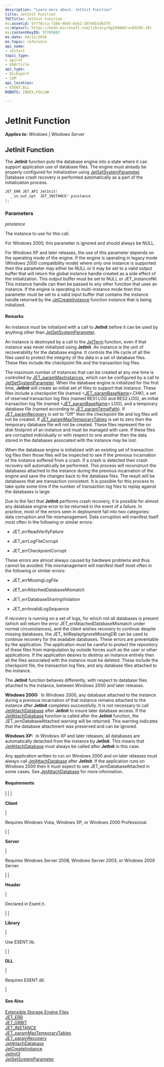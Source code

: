 ```yaml
---
description: "Learn more about: JetInit Function"
title: JetInit Function
TOCTitle: JetInit Function
ms:assetid: b7f78cca-7268-4045-bda2-20746b1d6370
ms:mtpsurl: https://msdn.microsoft.com/library/Gg294068(v=EXCHG.10)
ms:contentKeyID: 32765683
ms.date: 04/11/2016
ms.topic: reference
api_name: 
- JetInit
topic_type: 
- apiref
- kbArticle
api_type: 
- DLLExport
- COM
api_location: 
- ESENT.DLL
ROBOTS: INDEX,FOLLOW

---
```


# JetInit Function


_**Applies to:** Windows | Windows Server_

## JetInit Function

The **JetInit** function puts the database engine into a state where it can support application use of database files. The engine must already be properly configured for initialization using [JetSetSystemParameter](./jetsetsystemparameter-function.md). Database crash recovery is performed automatically as a part of the initialization process.

```cpp
JET_ERR JET_API JetInit(
  __in_out_opt  JET_INSTANCE* pinstance
);
```

### Parameters

*pinstance*

The instance to use for this call.

For Windows 2000, this parameter is ignored and should always be NULL.

For Windows XP and later releases, the use of this parameter depends on the operating mode of the engine. If the engine is operating in legacy mode (Windows 2000 compatibility mode) where only one instance is supported then this parameter may either be NULL or it may be set to a valid output buffer that will return the global instance handle created as a side effect of the initialization. This output buffer must be set to NULL or JET_instanceNil. This instance handle can then be passed to any other function that uses an instance. If the engine is operating in multi-instance mode then this parameter must be set to a valid input buffer that contains the instance handle returned by the [JetCreateInstance](./jetcreateinstance-function.md) function instance that is being initialized.


#### Remarks

An instance must be initialized with a call to **JetInit** before it can be used by anything other than [JetSetSystemParameter](./jetsetsystemparameter-function.md).

An instance is destroyed by a call to the [JetTerm](./jetterm-function.md) function, even if that instance was never initialized using **JetInit**. An instance is the unit of recoverability for the database engine. It controls the life cycle of all the files used to protect the integrity of the data in a set of database files. These files include the checkpoint file and the transaction log files.

The maximum number of instances that can be created at any one time is controlled by [JET_paramMaxInstances](./resource-parameters.md), which can be configured by a call to [JetSetSystemParameter](./jetsetsystemparameter-function.md). When the database engine is initialized for the first time, **JetInit** will create an initial set of files to support that instance. These files include a checkpoint file (named \<[JET_paramBaseName](./transaction-log-parameters.md)\>.CHK), a set of reserved transaction log files (named RES1.LOG and RES2.LOG), an initial transaction log file (named \<[JET_paramBaseName](./transaction-log-parameters.md)\>.LOG), and a temporary database file (named according to [JET_paramTempPath](./temporary-database-parameters.md)). If [JET_paramRecovery](./transaction-log-parameters.md) is set to "Off" then the checkpoint file and log files will not be created. If [JET_paramMaxTemporaryTables](./temporary-database-parameters.md) is set to zero then the temporary database file will not be created. These files represent the on disk footprint of an instance and must be managed with care. If these files are corrupted individually or with respect to one another then the data stored in the databases associated with the instance may be lost.

When the database engine is initialized with an existing set of transaction log files then those files will be inspected to see if the previous incarnation of the instance suffered from a crash. If a crash is detected then crash recovery will automatically be performed. This process will reconstruct the databases attached to the instance during the previous incarnation of the engine and save the changes back to the database files. The result will be databases that are transaction consistent. It is possible for this process to take quite some time if the number of transaction log files to replay against the databases is large.

Due to the fact that **JetInit** performs crash recovery, it is possible for almost any database engine error to be returned in the event of a failure. In practice, most of the errors seen in deployment fall into two categories: data corruption and file mismanagement. Data corruption will manifest itself most often in the following or similar errors:

  - JET_errReadVerifyFailure

  - JET_errLogFileCorrupt

  - JET_errCheckpointCorrupt

These errors are almost always caused by hardware problems and thus cannot be avoided. File mismanagement will manifest itself most often in the following or similar errors:

  - JET_errMissingLogFile

  - JET_errAttachedDatabaseMismatch

  - JET_errDatabaseSharingViolation

  - JET_errInvalidLogSequence

If recovery is running on a set of logs, for which not all databases is present (which will return the error JET_errAttachedDatabaseMismatch under normal circumstances), and the client wishes recovery to continue despite missing databases, the JET_ bitReplayIgnoreMissingDB can be used to continue recovery for the available databases. These errors are preventable by the application. The application must be careful to protect the repository of these files from manipulation by outside forces such as the user or other applications. If the application desires to destroy an instance entirely then all the files associated with the instance must be deleted. These include the checkpoint file, the transaction log files, and any database files attached to the instance.

The **JetInit** function behaves differently, with respect to database files attached to the instance, between Windows 2000 and later releases.

**Windows 2000:**  In Windows 2000, any database attached to the instance during a previous incarnation of that instance remains attached to the instance after **JetInit** completes successfully. It is not necessary to call [JetAttachDatabase](./jetattachdatabase-function.md) after **JetInit** to insure later database access. If the [JetAttachDatabase](./jetattachdatabase-function.md) function is called after the **JetInit** function, the JET_wrnDatabaseAttached warning will be returned. This warning indicates that the database attachment was preserved and can be ignored.

**Windows XP:**  In Windows XP and later releases, all databases are automatically detached from the instance by **JetInit**. This means that [JetAttachDatabase](./jetattachdatabase-function.md) must always be called after **JetInit** in this case.

Any application written to run on Windows 2000 and on later releases must always call [JetAttachDatabase](./jetattachdatabase-function.md) after **JetInit**. If the application runs on Windows 2000 then it must expect to see JET_wrnDatabaseAttached in some cases. See [JetAttachDatabase](./jetattachdatabase-function.md) for more information.

#### Requirements


| 
|
| <p><strong>Client</strong></p> | <p>Requires Windows Vista, Windows XP, or Windows 2000 Professional.</p> | 
| <p><strong>Server</strong></p> | <p>Requires Windows Server 2008, Windows Server 2003, or Windows 2000 Server.</p> | 
| <p><strong>Header</strong></p> | <p>Declared in Esent.h.</p> | 
| <p><strong>Library</strong></p> | <p>Use ESENT.lib.</p> | 
| <p><strong>DLL</strong></p> | <p>Requires ESENT.dll.</p> | 



#### See Also

[Extensible Storage Engine Files](./extensible-storage-engine-files.md)  
[JET_ERR](./jet-err.md)  
[JET_GRBIT](./jet-grbit.md)  
[JET_INSTANCE](./jet-instance.md)  
[JET_paramMaxTemporaryTables](./temporary-database-parameters.md)  
[JET_paramRecovery](./transaction-log-parameters.md)  
[JetAttachDatabase](./jetattachdatabase-function.md)  
[JetCreateInstance](./jetcreateinstance-function.md)  
[JetInit3](./jetinit3-function.md)  
[JetSetSystemParameter](./jetsetsystemparameter-function.md)
